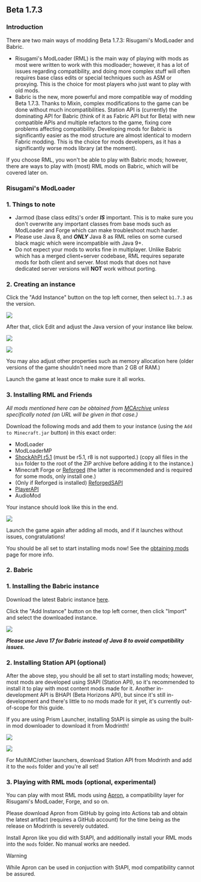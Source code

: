 ## Beta 1.7.3
### Introduction
There are two main ways of modding Beta 1.7.3: Risugami's ModLoader and Babric.
* Risugami's ModLoader (RML) is the main way of playing with mods as most were written to work with this modloader; however, it has a lot of issues regarding compatibility, and doing more complex stuff will often requires base class edits or special techniques such as ASM or proxying. This is the choice for most players who just want to play with old mods.
* Babric is the new, more powerful and more compatible way of modding Beta 1.7.3. Thanks to Mixin, complex modifications to the game can be done without much incompatibilities. Station API is (currently) the dominating API for Babric (think of it as Fabric API but for Beta) with new compatible APIs and multiple refactors to the game, fixing core problems affecting compatibility. Developing mods for Babric is significantly easier as the mod structure are almost identical to modern Fabric modding. This is the choice for mods developers, as it has a significantly worse mods library (at the moment).

If you choose RML, you won't be able to play with Babric mods; however, there are ways to play with (most) RML mods on Babric, which will be covered later on.
### Risugami's ModLoader
### 1. Things to note
* Jarmod (base class edits)'s order ***IS*** important. This is to make sure you don't overwrite any important classes from base mods such as ModLoader and Forge which can make troubleshoot much harder.
* Please use Java 8, and ***ONLY*** Java 8 as RML relies on some cursed black magic which were incompatible with Java 9+.
* Do not expect your mods to works fine in multiplayer. Unlike Babric which has a merged client+server codebase, RML requires separate mods for both client and server. Most mods that does not have dedicated server versions will **NOT** work without porting.
### 2. Creating an instance
Click the "Add Instance" button on the top left corner, then select `b1.7.3` as the version.

![](../images/new-b173-inst.png)

After that, click Edit and adjust the Java version of your instance like below.

![](../images/set-java-ver.png)

![](../images/poorly-drawn-set-java-ver-2.png)

You may also adjust other properties such as memory allocation here (older versions of the game shouldn't need more than 2 GB of RAM.)

Launch the game at least once to make sure it all works.
### 3. Installing RML and Friends
*All mods mentioned here can be obtained from [MCArchive](https://mcarchive.net/mods?gvsn=b1.7.3&author=&kw=) unless specifically noted (an URL will be given in that case.)*

Download the following mods and add them to your instance (using the `Add to Minecraft.jar` button) in this exact order:
* ModLoader
* ModLoaderMP
* [ShockAhPI r5.1](https://b2.mcarchive.net/file/mcarchive/64c46356598306497a154a10ddaaa98180963a5ff657426f4a300c130f1434d9/ShockAhPI%20r5.1.zip) (must be r5.1, r8 is not supported.) (copy all files in the `bin` folder to the root of the ZIP archive before adding it to the instance.)
* Minecraft Forge or [Reforged](https://github.com/Meefy777/Reforged/releases/download/1.0.2/reforged-client-1.0.2.zip) (the latter is recommended and is required for some mods, only install one.)
* (Only if Reforged is installed) [ReforgedSAPI](../mods/ReforgedSAPI_Client.zip)
* [PlayerAPI](../mods/PlayerAPI%20Forge%20Edition%20SP.zip)
* AudioMod

Your instance should look like this in the end.

![](../images/good-b173-inst.png)

Launch the game again after adding all mods, and if it launches without issues, congratulations!

You should be all set to start installing mods now! See the [obtaining mods](../obtaining-mods.md) page for more info.

### 2. Babric
### 1. Installing the Babric instance
Download the latest Babric instance [here](https://github.com/babric/prism-instance/releases).

Click the "Add Instance" button on the top left corner, then click "Import" and select the downloaded instance.

![](../images/another-poorly-drawn-guide.png)

***Please use Java 17 for Babric instead of Java 8 to avoid compatibility issues.***
### 2. Installing Station API (optional)
After the above step, you should be all set to start installing mods; however, most mods are developed using StAPI (Station API), so it's recommended to install it to play with most content mods made for it. Another in-development API is BHAPI (Beta Horizons API), but since it's still in-development and there's little to no mods made for it yet, it's currently out-of-scope for this guide.

If you are using Prism Launcher, installing StAPI is simple as using the built-in mod downloader to download it from Modrinth!

![](../images/pgu-1.png)

![](../images/pgu-2.png)

For MultiMC/other launchers, download Station API from Modrinth and add it to the `mods` folder and you're all set!
### 3. Playing with RML mods (optional, experimental)
You can play with most RML mods using [Apron](https://github.com/FabricCompatibilityLayers/Apron), a compatibility layer for Risugami's ModLoader, Forge, and so on.

Please download Apron from GitHub by going into Actions tab and obtain the latest artifact (requires a GitHub account) for the time being as the release on Modrinth is severely outdated.

Install Apron like you did with StAPI, and additionally install your RML mods into the `mods` folder. No manual works are needed.

> [!WARNING]
> While Apron can be used in conjuction with StAPI, mod compatibility cannot be assured.